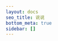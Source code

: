 ```yaml
---
layout: docs
seo_title: 说说
bottom_meta: true
sidebar: []
---
```

<!-- 引用 artitalk -->
<script type="text/javascript" src="https://unpkg.com/artitalk"></script>
<!-- 存放说说的容器 -->
<div id="artitalk_main"></div>
<script>
new Artitalk({
    appId: 'o27LKehSttSEyWTAAimzyh33-MdYXbMMI', // Your LeanCloud appId
    appKey: 'nhSvyeqIaAaC8vsnDAk7JF26' // Your LeanCloud appKey
})
</script>
